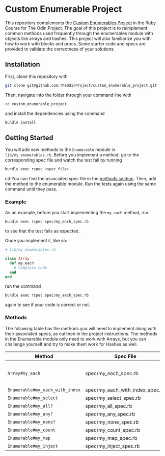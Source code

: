 # Custom Enumerable Project

This repository complements the [Custom Enumerables Project](https://www.theodinproject.com/lessons/ruby-custom-enumerables) in the Ruby Course for The Odin Project. The goal of this project is to reimplement common methods used frequently through the enumerables module with objects like arrays and hashes. This project will also familiarize you with how to work with blocks and procs. Some starter code and specs are provided to validate the correctness of your solutions.

## Installation

First, clone this repository with

```bash
git clone git@github.com:TheOdinProject/custom_enumerable_project.git
```

Then, navigate into the folder through your command line with

```bash
cd custom_enumerable_project
```

and install the dependencies using the command

```bash
bundle install
```

## Getting Started

You will add new methods to the `Enumerable` module in `lib/my_enumerables.rb`. Before you implement a method, go to the corresponding spec file and watch the test fail by running

```bash
bundle exec rspec <spec_file>
```

cd You can find the associated spec file in the [methods section](#methods). Then, add the method to the enumerable module. Run the tests again using the same command until they pass.

### Example

As an example, before you start implementing the `my_each` method, run

```bash
bundle exec rspec spec/my_each_spec.rb
```

to see that the test fails as expected.

Once you implement it, like so:

```rb
# lib/my_enumerables.rb

class Array
  def my_each
    # Complete code
  end
end
```

run the command

```bash
bundle exec rspec spec/my_each_spec.rb
```

again to see if your code is correct or not.

### Methods

The following table has the methods you will need to implement along with their associated specs, as outlined in the project instructions. The methods in the Enumerable module only need to work with Arrays, but you can challenge yourself and try to make them work for Hashes as well.

| Method                          | Spec File                       | Notes                                                                 |
| ------------------------------- | ------------------------------- | --------------------------------------------------------------------- |
| `Array#my_each`                 | spec/my_each_spec.rb            | You will define my_each on the Array class in `lib/my_enumerables.rb` |
| `Enumerable#my_each_with_index` | spec/my_each_with_index_spec.rb |                                                                       |
| `Enumerable#my_select`          | spec/my_select_spec.rb          |                                                                       |
| `Enumerable#my_all?`            | spec/my_all_spec.rb             |                                                                       |
| `Enumerable#my_any?`            | spec/my_any_spec.rb             |                                                                       |
| `Enumerable#my_none?`           | spec/my_none_spec.rb            |                                                                       |
| `Enumerable#my_count`           | spec/my_count_spec.rb           |                                                                       |
| `Enumerable#my_map`             | spec/my_map_spec.rb             |                                                                       |
| `Enumerable#my_inject`          | spec/my_inject_spec.rb              
